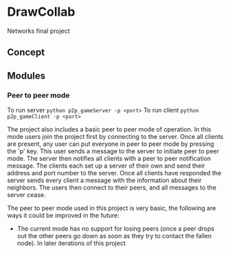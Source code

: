 # DrawCollab
Networks final project

## Concept

## Modules

### Peer to peer mode
To run server `python p2p_gameServer -p <port>`
To run client `python p2p_gameClient -p <port>`

The project also includes a basic peer to peer mode of operation. In this mode users join the project first by connecting to the server. Once all clients are present, any user can put everyone in peer to peer mode by pressing the 'p' key. This user sends a message to the server to initiate peer to peer mode. The server then notifies all clients with a peer to peer notification message. The clients each set up a server of their own and send their address and port number to the server. Once all clients have responded the server sends every client a message with the information about their neighbors. The users then connect to their peers, and all messages to the server cease.  

The peer to peer mode used in this project is very basic, the following are ways it could be improved in the future:
 * The current mode has no support for losing peers (once a peer drops out the other peers go down as soon as they try to contact the fallen node). In later iterations of this project 